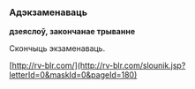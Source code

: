 ### Адэкзаменаваць
**дзеяслоў, закончанае трыванне**

Скончыць экзаменаваць.

<a rel="author">[http://rv-blr.com/](http://rv-blr.com/slounik.jsp?letterId=0&maskId=0&pageId=180)</a>
